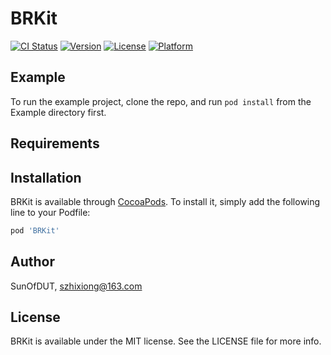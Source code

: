 # BRKit

[![CI Status](https://img.shields.io/travis/SunOfDUT/BRKit.svg?style=flat)](https://travis-ci.org/SunOfDUT/BRKit)
[![Version](https://img.shields.io/cocoapods/v/BRKit.svg?style=flat)](https://cocoapods.org/pods/BRKit)
[![License](https://img.shields.io/cocoapods/l/BRKit.svg?style=flat)](https://cocoapods.org/pods/BRKit)
[![Platform](https://img.shields.io/cocoapods/p/BRKit.svg?style=flat)](https://cocoapods.org/pods/BRKit)

## Example

To run the example project, clone the repo, and run `pod install` from the Example directory first.

## Requirements

## Installation

BRKit is available through [CocoaPods](https://cocoapods.org). To install
it, simply add the following line to your Podfile:

```ruby
pod 'BRKit'
```

## Author

SunOfDUT, szhixiong@163.com

## License

BRKit is available under the MIT license. See the LICENSE file for more info.
